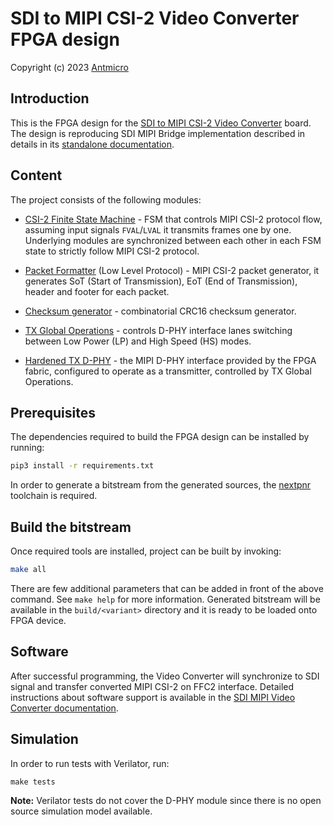 # SDI to MIPI CSI-2 Video Converter FPGA design

Copyright (c) 2023 [Antmicro](https://antmicro.com/)

## Introduction

This is the FPGA design for the [SDI to MIPI CSI-2 Video Converter](https://github.com/antmicro/sdi-mipi-video-converter) board.
The design is reproducing SDI MIPI Bridge implementation described in details in its [standalone documentation](https://antmicro.github.io/sdi-mipi-bridge/introduction.html).

## Content

The project consists of the following modules:
* [CSI-2 Finite State Machine](src/cmos2dphy.py) - FSM that controls MIPI CSI-2 protocol flow, assuming input signals `FVAL`/`LVAL` it transmits frames one by one.
Underlying modules are synchronized between each other in each FSM state to strictly follow MIPI CSI-2 protocol.

* [Packet Formatter](src/packet_formatter.py) (Low Level Protocol) - MIPI CSI-2 packet generator, it generates SoT (Start of Transmission), EoT (End of Transmission), header and footer for each packet.

* [Checksum generator](src/crc16.py) - combinatorial CRC16 checksum generator.

* [TX Global Operations](src/mipi_dphy.py#L22) - controls D-PHY interface lanes switching between Low Power (LP) and High Speed (HS) modes.

* [Hardened TX D-PHY](src/mipi_dphy.py#L321-L490) - the MIPI D-PHY interface provided by the FPGA fabric, configured to operate as a transmitter, controlled by TX Global Operations.

## Prerequisites

The dependencies required to build the FPGA design can be installed by running:
```bash
pip3 install -r requirements.txt
```
In order to generate a bitstream from the generated sources, the [nextpnr](https://github.com/YosysHQ/nextpnr) toolchain is required.

## Build the bitstream

Once required tools are installed, project can be built by invoking:
```bash
make all
```
There are few additional parameters that can be added in front of the above command.
See `make help` for more information.
Generated bitstream will be available in the `build/<variant>` directory and it is ready to be loaded onto FPGA device.

## Software

After successful programming, the Video Converter will synchronize to SDI signal and transfer converted MIPI CSI-2 on FFC2 interface.
Detailed instructions about software support is available in the [SDI MIPI Video Converter documentation](https://antmicro.github.io/sdi-mipi-video-converter/software.html).

## Simulation

In order to run tests with Verilator, run:
```
make tests
```
**Note:** Verilator tests do not cover the D-PHY module since there is no open source simulation model available.
